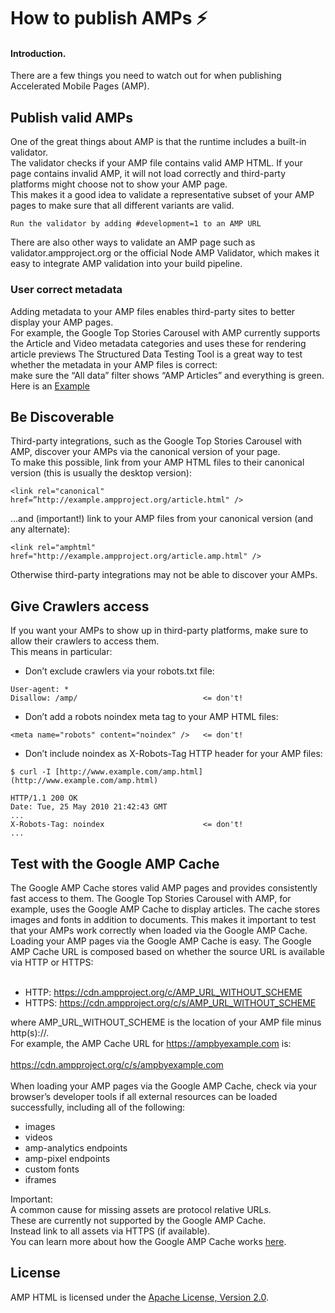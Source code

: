 # How to publish AMPs ⚡
#### Introduction.
There are a few things you need to watch out for when publishing Accelerated Mobile Pages (AMP).


## Publish valid AMPs


One of the great things about AMP is that the runtime includes a built-in validator. <br />The validator checks if your AMP file contains valid AMP HTML. If your page contains invalid AMP, it will not load correctly and third-party platforms might choose not to show your AMP page.<br /> This makes it a good idea to validate a representative subset of your AMP pages to make sure that all different variants are valid.

```
Run the validator by adding #development=1 to an AMP URL
```

There are also other ways to validate an AMP page such as validator.ampproject.org or the official Node AMP Validator, which makes it easy to integrate AMP validation into your build pipeline.
### User correct metadata


Adding metadata to your AMP files enables third-party sites to better display your AMP pages. <br />For example, the Google Top Stories Carousel with AMP currently supports the Article and Video metadata categories and uses these for rendering article previews
The Structured Data Testing Tool is a great way to test whether the metadata in your AMP files is correct:<br /> make sure the “All data” filter shows “AMP Articles” and everything is green. <br />
Here is an [Example](https://search.google.com/structured-data/testing-tool/u/0/?url=https://ampbyexample.com/#url=https%3A%2F%2Fampbyexample.com%2F)


## Be Discoverable
Third-party integrations, such as the Google Top Stories Carousel with AMP, discover your AMPs via the canonical version of your page.<br /> To make this possible, link from your AMP HTML files to their canonical version (this is usually the desktop version):


```
<link rel="canonical" href=”http://example.ampproject.org/article.html" />
```

…and (important!) link to your AMP files from your canonical version (and any alternate):



```
<link rel="amphtml" href="http://example.ampproject.org/article.amp.html" />
```
Otherwise third-party integrations may not be able to discover your AMPs.


## Give Crawlers access

If you want your AMPs to show up in third-party platforms, make sure to allow their crawlers to access them. <br />This means in particular:

* Don’t exclude crawlers via your robots.txt file:
```
User-agent: *
Disallow: /amp/                            <= don't!
```

* Don’t add a robots noindex meta tag to your AMP HTML files:

```
<meta name="robots" content="noindex" />   <= don't!
```

* Don’t include noindex as X-Robots-Tag HTTP header for your AMP files:

```
$ curl -I [http://www.example.com/amp.html](http://www.example.com/amp.html)

HTTP/1.1 200 OK
Date: Tue, 25 May 2010 21:42:43 GMT
...
X-Robots-Tag: noindex                      <= don't!
...
```

## Test with the Google AMP Cache


The Google AMP Cache stores valid AMP pages and provides consistently fast access to them. The Google Top Stories Carousel with AMP, for example, uses the Google AMP Cache to display articles. The cache stores images and fonts in addition to documents. This makes it important to test that your AMPs work correctly when loaded via the Google AMP Cache.
Loading your AMP pages via the Google AMP Cache is easy. The Google AMP Cache URL is composed based on whether the source URL is available via HTTP or HTTPS:<br /><br />
* HTTP: https://cdn.ampproject.org/c/AMP_URL_WITHOUT_SCHEME<br />
* HTTPS: https://cdn.ampproject.org/c/s/AMP_URL_WITHOUT_SCHEME<br />

where AMP_URL_WITHOUT_SCHEME is the location of your AMP file minus http(s)://.<br /> For example, the AMP Cache URL for https://ampbyexample.com is:<br /><br />
https://cdn.ampproject.org/c/s/ampbyexample.com<br /><br />
When loading your AMP pages via the Google AMP Cache, check via your browser’s developer tools if all external resources can be loaded successfully, including all of the following:

* images
* videos
* amp-analytics endpoints
* amp-pixel endpoints
* custom fonts
* iframes

Important: <br />
A common cause for missing assets are protocol relative URLs. <br />
These are currently not supported by the Google AMP Cache. <br />
Instead link to all assets via HTTPS (if available). <br />
You can learn more about how the Google AMP Cache works [here](https://ampbyexample.com/advanced/using_the_google_amp_cache/).
## License

AMP HTML is licensed under the [Apache License, Version 2.0](LICENSE).
